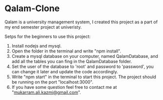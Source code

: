 # Qalam-Clone
Qalam is a university management system, I created this project as a part of my end semester project at univeristy.

Setps for the beginners to use this project: 
  1) Install nodejs and mysql. 
  2) Open the folder in the terminal and write "npm install".
  3) Create a mysql database on your computer, named QalamDatabase, and add all the tables you can fing in the QalamDatabase folder.
  4) Set the user of the database to 'root' and password to 'password', you can change it later and update the code accordingly.
  5) Write "npm start" in the terminal to start this project. The project should be running on the port "localhost:3000".
  6) If you have some question feel free to contact me at "mukarram.ali.kazmi@gmail.com".
